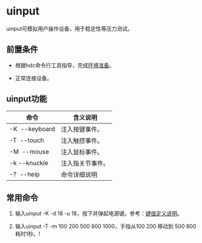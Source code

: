 # uinput


uinput可模拟用户操作设备，用于稳定性等压力测试。


## 前置条件

- 根据hdc命令行工具指导，完成[环境准备](hdc.md#环境准备)。

- 正常连接设备。


## uinput功能

| 命令 | 含义说明 | 
| -------- | -------- |
| -K&nbsp;&nbsp;--keyboard | 注入按键事件。 | 
| -T&nbsp;&nbsp;--touch | 注入触控事件。 | 
| -M&nbsp;&nbsp;--mouse | 注入鼠标事件。 | 
| -k --knuckle | 注入指关节事件。 | 
| -?&nbsp;&nbsp;--help | 命令详细说明 | 


## 常用命令

1. 输入uinput -K -d 18 -u 18，按下并弹起电源键。参考：[键值定义说明](../reference/apis-input-kit/js-apis-keycode.md)。

2. 输入uinput -T -m 100 200 500 800 1000，手指从100 200 移动到 500 800 耗时1秒。!
